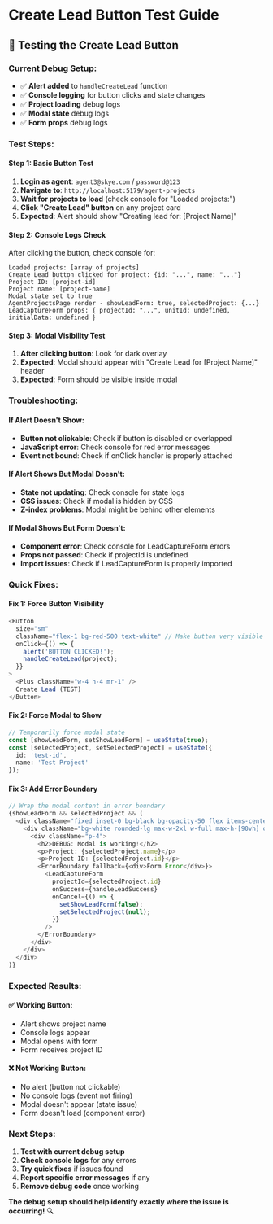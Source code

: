 # Create Lead Button Test Guide

## 🧪 **Testing the Create Lead Button**

### **Current Debug Setup:**
- ✅ **Alert added** to `handleCreateLead` function
- ✅ **Console logging** for button clicks and state changes
- ✅ **Project loading** debug logs
- ✅ **Modal state** debug logs
- ✅ **Form props** debug logs

### **Test Steps:**

#### **Step 1: Basic Button Test**
1. **Login as agent**: `agent3@skye.com` / `password@123`
2. **Navigate to**: `http://localhost:5179/agent-projects`
3. **Wait for projects to load** (check console for "Loaded projects:")
4. **Click "Create Lead" button** on any project card
5. **Expected**: Alert should show "Creating lead for: [Project Name]"

#### **Step 2: Console Logs Check**
After clicking the button, check console for:
```
Loaded projects: [array of projects]
Create Lead button clicked for project: {id: "...", name: "..."}
Project ID: [project-id]
Project name: [project-name]
Modal state set to true
AgentProjectsPage render - showLeadForm: true, selectedProject: {...}
LeadCaptureForm props: { projectId: "...", unitId: undefined, initialData: undefined }
```

#### **Step 3: Modal Visibility Test**
1. **After clicking button**: Look for dark overlay
2. **Expected**: Modal should appear with "Create Lead for [Project Name]" header
3. **Expected**: Form should be visible inside modal

### **Troubleshooting:**

#### **If Alert Doesn't Show:**
- **Button not clickable**: Check if button is disabled or overlapped
- **JavaScript error**: Check console for red error messages
- **Event not bound**: Check if onClick handler is properly attached

#### **If Alert Shows But Modal Doesn't:**
- **State not updating**: Check console for state logs
- **CSS issues**: Check if modal is hidden by CSS
- **Z-index problems**: Modal might be behind other elements

#### **If Modal Shows But Form Doesn't:**
- **Component error**: Check console for LeadCaptureForm errors
- **Props not passed**: Check if projectId is undefined
- **Import issues**: Check if LeadCaptureForm is properly imported

### **Quick Fixes:**

#### **Fix 1: Force Button Visibility**
```typescript
<Button 
  size="sm" 
  className="flex-1 bg-red-500 text-white" // Make button very visible
  onClick={() => {
    alert('BUTTON CLICKED!');
    handleCreateLead(project);
  }}
>
  <Plus className="w-4 h-4 mr-1" />
  Create Lead (TEST)
</Button>
```

#### **Fix 2: Force Modal to Show**
```typescript
// Temporarily force modal state
const [showLeadForm, setShowLeadForm] = useState(true);
const [selectedProject, setSelectedProject] = useState({
  id: 'test-id',
  name: 'Test Project'
});
```

#### **Fix 3: Add Error Boundary**
```typescript
// Wrap the modal content in error boundary
{showLeadForm && selectedProject && (
  <div className="fixed inset-0 bg-black bg-opacity-50 flex items-center justify-center z-50 p-4">
    <div className="bg-white rounded-lg max-w-2xl w-full max-h-[90vh] overflow-y-auto">
      <div className="p-4">
        <h2>DEBUG: Modal is working!</h2>
        <p>Project: {selectedProject.name}</p>
        <p>Project ID: {selectedProject.id}</p>
        <ErrorBoundary fallback={<div>Form Error</div>}>
          <LeadCaptureForm
            projectId={selectedProject.id}
            onSuccess={handleLeadSuccess}
            onCancel={() => {
              setShowLeadForm(false);
              setSelectedProject(null);
            }}
          />
        </ErrorBoundary>
      </div>
    </div>
  </div>
)}
```

### **Expected Results:**

#### **✅ Working Button:**
- Alert shows project name
- Console logs appear
- Modal opens with form
- Form receives project ID

#### **❌ Not Working Button:**
- No alert (button not clickable)
- No console logs (event not firing)
- Modal doesn't appear (state issue)
- Form doesn't load (component error)

### **Next Steps:**

1. **Test with current debug setup**
2. **Check console logs** for any errors
3. **Try quick fixes** if issues found
4. **Report specific error messages** if any
5. **Remove debug code** once working

**The debug setup should help identify exactly where the issue is occurring!** 🔍
